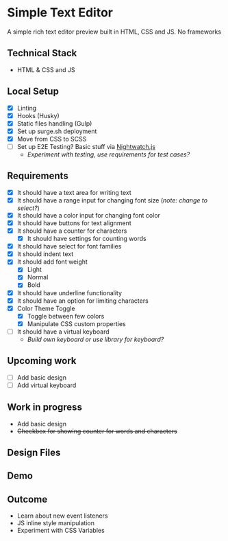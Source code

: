 # Simple Text Editor

A simple rich text editor preview built in HTML, CSS and JS. No frameworks

## Technical Stack

* HTML & CSS and JS

## Local Setup

* [x] Linting
* [x] Hooks (Husky)
* [x] Static files handling (Gulp)
* [x] Set up surge.sh deployment
* [x] Move from CSS to SCSS
* [ ] Set up E2E Testing? Basic stuff via [Nightwatch.js](http://nightwatchjs.org/)
    - _Experiment with testing, use requirements for test cases?_

## Requirements

* [x] It should have a text area for writing text
* [x] It should have a range input for changing font size (*note: change to select?*)
* [x] It should have a color input for changing font color
* [x] It should have buttons for text alignment
* [x] It should have a counter for characters
    - [x] It should have settings for counting words
* [x] It should have select for font families
* [x] It should indent text
* [x] It should add font weight
    - [x] Light
    - [x] Normal
    - [x] Bold
* [x] It should have underline functionality
* [x] It should have an option for limiting characters
* [x] Color Theme Toggle
  - [x] Toggle between few colors
  - [x] Manipulate CSS custom properties
* [ ] It should have a virtual keyboard
  - _Build own keyboard or use library for keyboard?_

## Upcoming work
* [ ] Add basic design
* [ ] Add virtual keyboard

## Work in progress
* Add basic design
* ~~Checkbox for showing counter for words and characters~~

## Design Files

## Demo

## Outcome

* Learn about new event listeners
* JS inline style manipulation
* Experiment with CSS Variables

